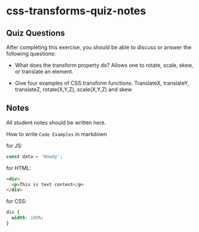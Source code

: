 # css-transforms-quiz-notes

## Quiz Questions

After completing this exercise, you should be able to discuss or answer the following questions:

- What does the transform property do?
  Allows one to rotate, scale, skew, or translate an element.

- Give four examples of CSS transform functions.
  TranslateX, translateY, translateZ, rotate(X,Y,Z), scale(X,Y,Z) and skew

## Notes

All student notes should be written here.

How to write `Code Examples` in markdown

for JS:

```javascript
const data = 'Howdy';
```

for HTML:

```html
<div>
  <p>This is text content</p>
</div>
```

for CSS:

```css
div {
  width: 100%;
}
```
